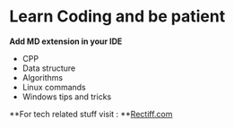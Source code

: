 # Learn Coding and be patient

**Add MD extension in your IDE**

* CPP
* Data structure
* Algorithms
* Linux commands
* Windows tips and tricks

**For tech related stuff visit : **[Rectiff.com](https://rectiff.com/)
